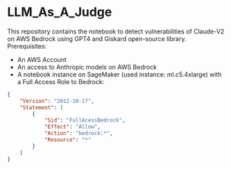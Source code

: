 # LLM_As_A_Judge
This repository contains the notebook to detect vulnerabilities of Claude-V2 on AWS Bedrock using GPT4 and Giskard open-source library.
Prerequisites:   
- An AWS Account  
- An access to Anthropic models on AWS Bedrock  
- A notebook instance on SageMaker (used instance: ml.c5.4xlarge) with a Full Access Role to Bedrock:
```json   
{
	"Version": "2012-10-17",
	"Statement": [
		{
			"Sid": "FullAcessBedrock",
			"Effect": "Allow",
			"Action": "bedrock:*",
			"Resource": "*"
		}
	]
}
```   

